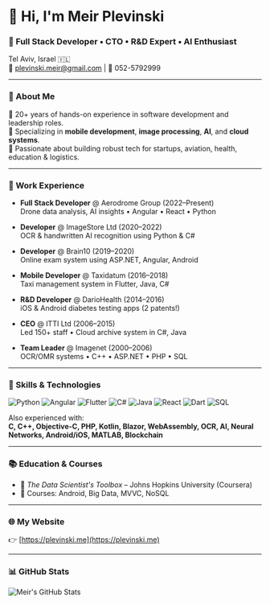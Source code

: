 # 👋 Hi, I'm Meir Plevinski

### 💼 Full Stack Developer • CTO • R&D Expert • AI Enthusiast  
Tel Aviv, Israel 🇮🇱  
📧 plevinski.meir@gmail.com | 📱 052-5792999

---

### 🧠 About Me

🔧 20+ years of hands-on experience in software development and leadership roles.  
🚀 Specializing in **mobile development**, **image processing**, **AI**, and **cloud systems**.  
🧪 Passionate about building robust tech for startups, aviation, health, education & logistics.

---

### 💼 Work Experience

- **Full Stack Developer** @ Aerodrome Group (2022–Present)  
  Drone data analysis, AI insights • Angular • React • Python

- **Developer** @ ImageStore Ltd (2020–2022)  
  OCR & handwritten AI recognition using Python & C#

- **Developer** @ Brain10 (2019–2020)  
  Online exam system using ASP.NET, Angular, Android

- **Mobile Developer** @ Taxidatum (2016–2018)  
  Taxi management system in Flutter, Java, C#

- **R&D Developer** @ DarioHealth (2014–2016)  
  iOS & Android diabetes testing apps (2 patents!)

- **CEO** @ ITTI Ltd (2006–2015)  
  Led 150+ staff • Cloud archive system in C#, Java

- **Team Leader** @ Imagenet (2000–2006)  
  OCR/OMR systems • C++ • ASP.NET • PHP • SQL

---

### 🔧 Skills & Technologies

![Python](https://img.shields.io/badge/Python-3670A0?style=for-the-badge&logo=python&logoColor=white)
![Angular](https://img.shields.io/badge/Angular-DD0031?style=for-the-badge&logo=angular&logoColor=white)
![Flutter](https://img.shields.io/badge/Flutter-02569B?style=for-the-badge&logo=flutter&logoColor=white)
![C#](https://img.shields.io/badge/C%23-68217A?style=for-the-badge&logo=c-sharp&logoColor=white)
![Java](https://img.shields.io/badge/Java-ED8B00?style=for-the-badge&logo=openjdk&logoColor=white)
![React](https://img.shields.io/badge/React-20232A?style=for-the-badge&logo=react&logoColor=61DAFB)
![Dart](https://img.shields.io/badge/Dart-0175C2?style=for-the-badge&logo=dart&logoColor=white)
![SQL](https://img.shields.io/badge/SQL-4479A1?style=for-the-badge&logo=mysql&logoColor=white)

Also experienced with:  
**C, C++, Objective-C, PHP, Kotlin, Blazor, WebAssembly, OCR, AI, Neural Networks, Android/iOS, MATLAB, Blockchain**

---

### 📚 Education & Courses

- 📘 *The Data Scientist's Toolbox* – Johns Hopkins University (Coursera)  
- 🤖 Courses: Android, Big Data, MVVC, NoSQL

---

### 🌐 My Website
👉 [https://plevinski.me](https://plevinski.me)

---

### 📊 GitHub Stats

![Meir's GitHub Stats](https://github-readme-stats.vercel.app/api?username=meirplevinski&show_icons=true&theme=default)
